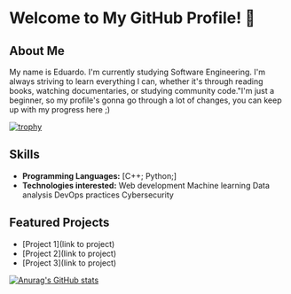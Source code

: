 # Welcome to My GitHub Profile! 👋

## About Me
My name is Eduardo. I'm currently studying Software Engineering. I'm always striving to learn everything I can, whether it's through reading books, watching documentaries, or studying community code."I'm just a beginner, so my profile's gonna go through a lot of changes, you can keep up with my progress here ;)

[![trophy](https://github-profile-trophy.vercel.app/?username=edvxdev)](https://github.com/ryo-ma/github-profile-trophy)

## Skills
- **Programming Languages:** [C++; Python;]
- **Technologies interested:**
  Web development
  Machine learning
  Data analysis
  DevOps practices
  Cybersecurity

## Featured Projects
- [Project 1](link to project)
- [Project 2](link to project)
- [Project 3](link to project)

[![Anurag's GitHub stats](https://github-readme-stats.vercel.app/api?username=edvxdev)](https://github.com/anuraghazra/github-readme-stats)
